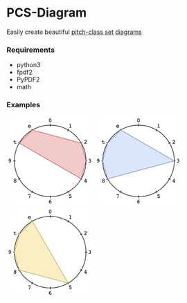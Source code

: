 # PCS-Diagram
Easily create beautiful [pitch-class set](https://en.wikipedia.org/wiki/Set_theory_%28music%29) [diagrams](https://en.wikipedia.org/wiki/Chromatic_circle) 

### Requirements
* python3
* fpdf2
* PyPDF2
* math

### Examples
<img src="./screenshot1.jpg" width="200" /> <img src="./screenshot2.jpg" width="200" /> <img src="./screenshot3.jpg" width="200" />
